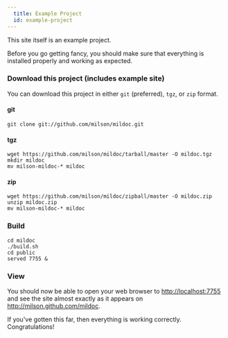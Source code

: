 ```yaml
---
  title: Example Project
  id: example-project
---
```


This site itself is an example project.


Before you go getting fancy, you should make sure that everything is installed properly and working as expected.

### Download this project (includes example site)


You can download this project in either `git` (preferred), `tgz`, or `zip` format.

#### git

    git clone git://github.com/milson/mildoc.git

#### tgz

    wget https://github.com/milson/mildoc/tarball/master -O mildoc.tgz
    mkdir mildoc
    mv milson-mildoc-* mildoc
        
#### zip

    wget https://github.com/milson/mildoc/zipball/master -O mildoc.zip
    unzip mildoc.zip
    mv milson-mildoc-* mildoc
    
### Build

    cd mildoc
    ./build.sh
    cd public
    served 7755 &

### View

You should now be able to open your web browser to <http://localhost:7755> and see
the site almost exactly as it appears on <http://milson.github.com/mildoc>.

If you've gotten this far, then everything is working correctly. Congratulations!
